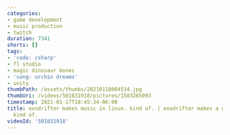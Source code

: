 ```yaml
---
categories:
- game development
- music production
- twitch
duration: 7341
shorts: []
tags:
- 'code: csharp'
- fl studio
- magic dinosaur bones
- 'song: urchin dreams'
- unity
thumbPath: /assets/thumbs/20210118004534.jpg
thumbUri: /videos/501831918/pictures/1583265093
timestamp: 2021-01-17T18:45:34-06:00
title: exodrifter makes music in linux. kind of. | exodrifter makes a game in linux.
  kind of.
videoId: '501831918'
---
```

